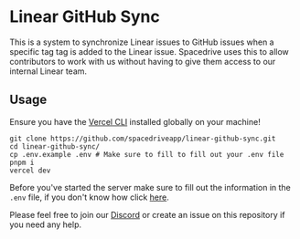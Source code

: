 # Linear GitHub Sync

This is a system to synchronize Linear issues to GitHub issues when a specific tag tag is added to the Linear issue. Spacedrive uses this to allow contributors to work with us without having to give them access to our internal Linear team.

## Usage

Ensure you have the [Vercel CLI](https://vercel.com/docs/cli) installed globally on your machine!

```
git clone https://github.com/spacedriveapp/linear-github-sync.git
cd linear-github-sync/
cp .env.example .env # Make sure to fill to fill out your .env file
pnpm i
vercel dev
```

Before you've started the server make sure to fill out the information in the `.env` file, if you don't know how click [here](https://github.com/spacedriveapp/linear-github-sync/wiki/Setup).

Please feel free to join our [Discord](https://discord.gg/XzDj6gXf28) or create an issue on this repository if you need any help.
